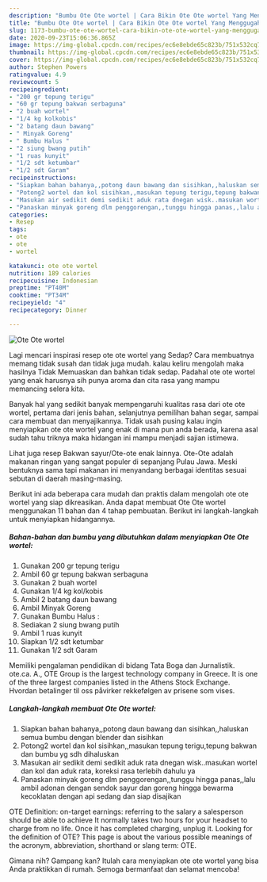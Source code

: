 ```yaml
---
description: "Bumbu Ote Ote wortel | Cara Bikin Ote Ote wortel Yang Menggugah Selera"
title: "Bumbu Ote Ote wortel | Cara Bikin Ote Ote wortel Yang Menggugah Selera"
slug: 1173-bumbu-ote-ote-wortel-cara-bikin-ote-ote-wortel-yang-menggugah-selera
date: 2020-09-23T15:06:36.865Z
image: https://img-global.cpcdn.com/recipes/ec6e8ebde65c823b/751x532cq70/ote-ote-wortel-foto-resep-utama.jpg
thumbnail: https://img-global.cpcdn.com/recipes/ec6e8ebde65c823b/751x532cq70/ote-ote-wortel-foto-resep-utama.jpg
cover: https://img-global.cpcdn.com/recipes/ec6e8ebde65c823b/751x532cq70/ote-ote-wortel-foto-resep-utama.jpg
author: Stephen Powers
ratingvalue: 4.9
reviewcount: 5
recipeingredient:
- "200 gr tepung terigu"
- "60 gr tepung bakwan serbaguna"
- "2 buah wortel"
- "1/4 kg kolkobis"
- "2 batang daun bawang"
- " Minyak Goreng"
- " Bumbu Halus "
- "2 siung bwang putih"
- "1 ruas kunyit"
- "1/2 sdt ketumbar"
- "1/2 sdt Garam"
recipeinstructions:
- "Siapkan bahan bahanya,,potong daun bawang dan sisihkan,,haluskan semua bumbu dengan blender dan sisihkan"
- "Potong2 wortel dan kol sisihkan,,masukan tepung terigu,tepung bakwan dan bumbu yg sdh dihaluskan"
- "Masukan air sedikit demi sedikit aduk rata dnegan wisk..masukan wortel dan kol dan aduk rata, koreksi rasa terlebih dahulu ya"
- "Panaskan minyak goreng dlm penggorengan,,tunggu hingga panas,,lalu ambil adonan dengan sendok sayur dan goreng hingga bewarma kecoklatan dengan api sedang dan siap disajikan"
categories:
- Resep
tags:
- ote
- ote
- wortel

katakunci: ote ote wortel 
nutrition: 189 calories
recipecuisine: Indonesian
preptime: "PT40M"
cooktime: "PT34M"
recipeyield: "4"
recipecategory: Dinner

---
```



![Ote Ote wortel](https://img-global.cpcdn.com/recipes/ec6e8ebde65c823b/751x532cq70/ote-ote-wortel-foto-resep-utama.jpg)

Lagi mencari inspirasi resep ote ote wortel yang Sedap? Cara membuatnya memang tidak susah dan tidak juga mudah. kalau keliru mengolah maka hasilnya Tidak Memuaskan dan bahkan tidak sedap. Padahal ote ote wortel yang enak harusnya sih punya aroma dan cita rasa yang mampu memancing selera kita.

Banyak hal yang sedikit banyak mempengaruhi kualitas rasa dari ote ote wortel, pertama dari jenis bahan, selanjutnya pemilihan bahan segar, sampai cara membuat dan menyajikannya. Tidak usah pusing kalau ingin menyiapkan ote ote wortel yang enak di mana pun anda berada, karena asal sudah tahu triknya maka hidangan ini mampu menjadi sajian istimewa.

Lihat juga resep Bakwan sayur/Ote-ote enak lainnya. Ote-Ote adalah makanan ringan yang sangat populer di sepanjang Pulau Jawa. Meski bentuknya sama tapi makanan ini menyandang berbagai identitas sesuai sebutan di daerah masing-masing.


Berikut ini ada beberapa cara mudah dan praktis dalam mengolah ote ote wortel yang siap dikreasikan. Anda dapat membuat Ote Ote wortel menggunakan 11 bahan dan 4 tahap pembuatan. Berikut ini langkah-langkah untuk menyiapkan hidangannya.

<!--inarticleads1-->

##### Bahan-bahan dan bumbu yang dibutuhkan dalam menyiapkan Ote Ote wortel:

1. Gunakan 200 gr tepung terigu
1. Ambil 60 gr tepung bakwan serbaguna
1. Gunakan 2 buah wortel
1. Gunakan 1/4 kg kol/kobis
1. Ambil 2 batang daun bawang
1. Ambil  Minyak Goreng
1. Gunakan  Bumbu Halus :
1. Sediakan 2 siung bwang putih
1. Ambil 1 ruas kunyit
1. Siapkan 1/2 sdt ketumbar
1. Gunakan 1/2 sdt Garam


Memiliki pengalaman pendidikan di bidang Tata Boga dan Jurnalistik. ote.ca. A., OTE Group is the largest technology company in Greece. It is one of the three largest companies listed in the Athens Stock Exchange. Hvordan betalinger til oss påvirker rekkefølgen av prisene som vises. 

<!--inarticleads2-->

##### Langkah-langkah membuat Ote Ote wortel:

1. Siapkan bahan bahanya,,potong daun bawang dan sisihkan,,haluskan semua bumbu dengan blender dan sisihkan
1. Potong2 wortel dan kol sisihkan,,masukan tepung terigu,tepung bakwan dan bumbu yg sdh dihaluskan
1. Masukan air sedikit demi sedikit aduk rata dnegan wisk..masukan wortel dan kol dan aduk rata, koreksi rasa terlebih dahulu ya
1. Panaskan minyak goreng dlm penggorengan,,tunggu hingga panas,,lalu ambil adonan dengan sendok sayur dan goreng hingga bewarma kecoklatan dengan api sedang dan siap disajikan


OTE Definition: on-target earnings: referring to the salary a salesperson should be able to achieve It normally takes two hours for your headset to charge from no life. Once it has completed charging, unplug it. Looking for the definition of OTE? This page is about the various possible meanings of the acronym, abbreviation, shorthand or slang term: OTE. 

Gimana nih? Gampang kan? Itulah cara menyiapkan ote ote wortel yang bisa Anda praktikkan di rumah. Semoga bermanfaat dan selamat mencoba!
